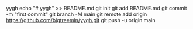 yygh
echo "# yygh" >> README.md
git init
git add README.md
git commit -m "first commit"
git branch -M main
git remote add origin https://github.com/bigtreemin/yygh.git
git push -u origin main
